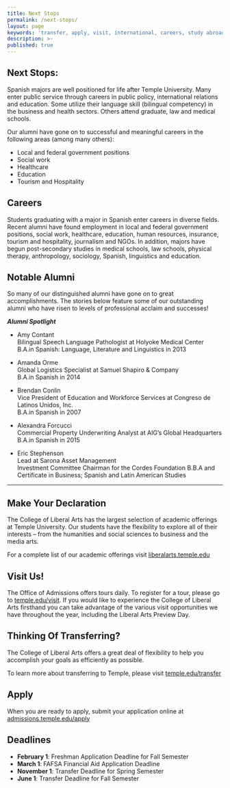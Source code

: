 ```yaml
---
title: Next Stops
permalink: /next-stops/
layout: page
keywords: 'transfer, apply, visit, international, careers, study abroad'
description: >- 
published: true
---
```

## Next Stops:
Spanish majors are well positioned for life after Temple University. Many enter public service through careers in public policy, international relations and education. Some utilize their language skill (bilingual competency) in the business and health sectors. Others attend graduate, law and medical schools.

Our alumni have gone on to successful and meaningful careers in the following areas (among many others):

- Local and federal government positions
- Social work
- Healthcare
- Education
- Tourism and Hospitality

## Careers
Students graduating with a major in Spanish enter careers in diverse fields.  Recent alumni have found employment in local and federal government positions, social work, healthcare, education, human resources, insurance, tourism and hospitality, journalism and NGOs. In addition, majors have begun post-secondary studies in medical schools, law schools, physical therapy, anthropology, sociology, Spanish, linguistics and education.

## Notable Alumni
So many of our distinguished alumni have gone on to great accomplishments. The stories below feature some of our outstanding alumni who have risen to levels of professional acclaim and successes!

**_Alumni Spotlight_**

- Amy Contant<br/>
  Bilingual Speech Language Pathologist at Holyoke Medical Center<br/>
  B.A.in Spanish: Language, Literature and Linguistics in 2013<br/>
   
- Amanda Orme<br/>
  Global Logistics Specialist at Samuel Shapiro & Company<br/>
  B.A.in Spanish in 2014<br/>
   
- Brendan Conlin<br/>
  Vice President of Education and Workforce Services at Congreso de Latinos Unidos, Inc.<br/>
  B.A.in Spanish in 2007<br/>

- Alexandra Forcucci<br/>
  Commercial Property Underwriting Analyst at AIG’s Global Headquarters<br/>
  B.A.in Spanish in 2015<br/>
  
- Eric Stephenson<br/>
  Lead at Sarona Asset Management<br/>
  Investment Committee Chairman for the Cordes Foundation
  B.B.A and Certificate in Business; Spanish and Latin American Studies<br/>
  
___  

## Make Your Declaration
The College of Liberal Arts has the largest selection of academic offerings at Temple University. Our students have the flexibility to explore all of their interests – from the humanities and social sciences to business and the media arts.

For a complete list of our academic offerings visit [liberalarts.temple.edu](liberalarts.temple.edu)

## Visit Us!
The Office of Admissions offers tours daily. To register for a tour, please go to [temple.edu/visit](http://admissions.temple.edu/visit). If you would like to experience the College of Liberal Arts firsthand you can take advantage of the various visit opportunities we have throughout the year, including the Liberal Arts Preview Day.

## Thinking Of Transferring?
The College of Liberal Arts offers a great deal of flexibility to help you accomplish your goals as efficiently as possible.

To learn more about transferring to Temple, please visit [temple.edu/transfer](temple.edu/transfer)

## Apply
When you are ready to apply, submit your application online at [admissions.temple.edu/apply](admissions.temple.edu/apply)

## Deadlines
- **February 1**: Freshman Application Deadline for Fall Semester
- **March 1**: FAFSA Financial Aid Application Deadline
- **November 1**: Transfer Deadline for Spring Semester
- **June 1**: Transfer Deadline for Fall Semester
